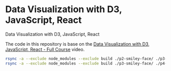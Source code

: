 # Data Visualization with D3, JavaScript, React

Data Visualization with D3, JavaScript, React

The code in this repository is base on the
[Data Visualization with D3, JavaScript, React - Full Course](https://youtu.be/2LhoCfjm8R4)
video.

```bash
rsync -a --exclude node_modules --exclude build ./p2-smiley-face/ ./p3-smiley-face/
rsync -a --exclude node_modules --exclude build ./p3-smiley-face/ ./p4-smiley-face/
```
